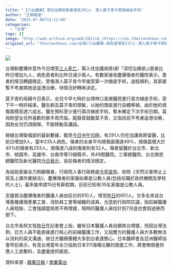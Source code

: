 ```yaml
---
title: "【八仙塵爆】深切治療部患者增至291人　港人莫子青今首施植皮手術"
author: "立場報道"
date: "2015-07-06T15:12:00"
categories:
  - "台灣"
tags: []
image: "http://web.archive.org/web/2021im_/https://cdn.thestandnews.com/media/photos/cache/mok-18_JSgjz_1200x0.png"
original_url: "thestandnews.com/台灣/八仙塵爆-病危者增至237人-港人莫子青今首施植皮手術"
---
```

![](http://web.archive.org/web/2021im_/https://cdn.thestandnews.com/media/photos/cache/mok-18_JSgjz_1200x0.png)

台灣粉塵爆炸意外今日增至[三人死亡](../../台灣/八仙塵爆-廿歲青年成第三名死者-器官衰竭-家屬同意拔喉/)，需入住加護病房(即「深切治療部」)患者比昨日增加九人，病危患者則比昨日減少兩人。有數家接收塵爆傷者的醫院表示，患者的情況轉趨穩定。受傷港人莫子青今早接受第一次植皮手術，過程順利，其家屬暫不考慮將她送返港治療，待情況好轉再決定。

莫子青的母親今日表示，女兒今早七時於台灣林口長庚醫院進行首次植皮手術，至下午一時許結束。醫生剃去莫子青的頭髮，以她的頭皮進行自體移植，由於她的燒傷面積高達六成五，醫生預料至少進行兩次植皮手術，暫未確定下次手術日期。莫母盼望女兒所喜歡的歌手周杰倫，能錄音鼓勵莫子青，又指目前不考慮返港治療，因為女兒仍須插喉，不能移動及講話。

根據台灣衛福部的最新數據，截至[今日中午10時](http://web.archive.org/web/20210629015707/http://www.mohw.gov.tw/CHT/blast/DM1_P.aspx?f_list_no=878&fod_list_no=0&doc_no=50027)，有291人仍在加護病房留醫，比前日增加9人，當中235人病危。傷者的全身平均燒傷面積達49%，燒傷面積大於40%的傷者有253人，燒傷達八成的傷者則有32人。傷者留醫於台北市、新北市、桃園市、高雄市、台南市等13個縣市，共49間醫院。三軍總醫院、台北榮民總醫院及新光醫院[今日表示](http://web.archive.org/web/20210629015707/http://www.appledaily.com.tw/realtimenews/article/recommend/20150706/642138/%E5%A5%BD%E6%B6%88%E6%81%AF%EF%BC%81%E5%85%AB%E4%BB%99%E5%A1%B5%E7%88%86%E6%82%A3%E8%80%85%E3%80%80%E7%8B%80%E6%B3%81%E6%8C%81%E7%BA%8C%E7%A9%A9%E5%AE%9A)，目前傷者的情況穩定。

為協助家屬全力照顧傷者，行政院人事行政總處[今早宣布](http://web.archive.org/web/20210629015707/http://www.dgpa.gov.tw/ct.asp?xItem=12661&ctNode=1287&mp=7)，依照《天然災害停止上班及上課作業辦法》，塵爆傷者的家屬如果是公教人員(包括任職於政府機關及學校的人士)，最多能申請15日有薪假期，目前已知有35名家屬是公教人員。

支援救治塵爆傷者的醫護人員由前日的910人，增至[昨日](http://web.archive.org/web/20210629015707/http://www.mohw.gov.tw/CHT/blast/DM1_P.aspx?f_list_no=878&fod_list_no=0&doc_no=50018)的951人。廿多名來自台灣基層護理產業工會、消防員工會等組織的成員，[今早](http://web.archive.org/web/20210629015707/http://www.appledaily.com.tw/realtimenews/article/recommend/20150706/642155/%E3%80%90%E6%9B%B4%E6%96%B0%E3%80%91%E5%A1%B5%E7%88%86%E9%86%AB%E8%AD%B7%E4%B8%8D%E8%B6%B3%E3%80%80%E5%9F%BA%E8%AD%B7%E5%B7%A5%E6%9C%83%EF%BC%9A7%E6%9C%88%E5%BA%95%E9%86%AB%E8%AD%B7%E4%BA%BA%E5%93%A1%E4%B9%9F%E6%9C%83%E5%80%92%E4%B8%8B)到行政院抗議，指前線醫護人員短缺，工會強調當局若不再增援，現時的醫護人員估計到7月底也會因過勞而倒下。

台北市長柯文哲[昨日](http://web.archive.org/web/20210629015707/http://www.cna.com.tw/news/firstnews/201507050110-1.aspx)在記者會上指，雖有日本醫護人員自願來台增援，但因台灣法例，日方人員不能直接進行核心的前線醫護工作，又指雙方的醫護人員大多數無法以流利的英文溝通，故日方醫療團體大多到台表達關心。日本醫師會及亞洲醫師協會早前表示，有見台灣當年全力協助日本311海嘯災難的救援工作，將會無限量供應人工皮敷料，及盡量提供屍皮。

資料來源 : [蘋果日報](http://web.archive.org/web/20210629015707/http://hk.apple.nextmedia.com/realtime/china/20150706/53936606?top=12h) / [商業電台](http://web.archive.org/web/20210629015707/https://hk.news.yahoo.com/%E5%A1%B5%E7%88%86%E5%82%B7%E8%80%85%E8%8E%AB%E5%AD%90%E9%9D%92%E5%81%9A%E6%A4%8D%E7%9A%AE%E6%89%8B%E8%A1%93%E6%83%85%E6%B3%81%E7%A9%A9%E5%AE%9A-063200796.html)